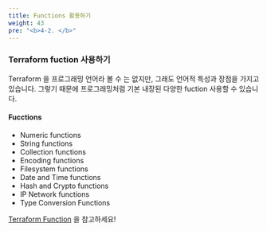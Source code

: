```yaml
---
title: Functions 활용하기
weight: 43
pre: "<b>4-2. </b>"
---
```


### Terraform fuction 사용하기
Terraform 을 프로그래밍 언어라 볼 수 는 없지만, 그래도 언어적 특성과 장점을 가지고 있습니다.
그렇기 때문에 프로그래밍처럼 기본 내장된 다양한 fuction 사용할 수 있습니다.

#### Fucctions
- Numeric functions
- String functions
- Collection functions
- Encoding functions
- Filesystem functions
- Date and Time functions
- Hash and Crypto functions
- IP Network functions
- Type Conversion Functions

[Terraform Function](https://www.terraform.io/docs/configuration/functions.html) 을 참고하세요!
